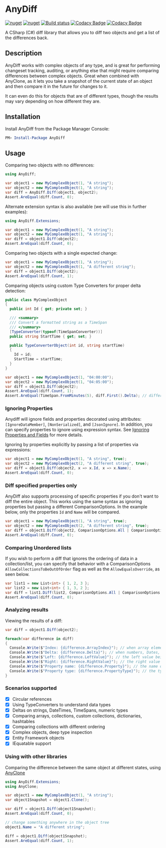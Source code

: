 # AnyDiff
[![nuget](https://img.shields.io/nuget/v/AnyDiff.svg)](https://www.nuget.org/packages/AnyDiff/)
[![nuget](https://img.shields.io/nuget/dt/AnyDiff.svg)](https://www.nuget.org/packages/AnyDiff/)
[![Build status](https://ci.appveyor.com/api/projects/status/6vxd3cq83kuo4hg1?svg=true)](https://ci.appveyor.com/project/MichaelBrown/anydiff)
[![Codacy Badge](https://api.codacy.com/project/badge/Grade/a79c138869504a359a064a98aa74908a)](https://www.codacy.com/app/replaysMike/AnyDiff?utm_source=github.com&amp;utm_medium=referral&amp;utm_content=replaysMike/AnyDiff&amp;utm_campaign=Badge_Grade)
[![Codacy Badge](https://api.codacy.com/project/badge/Coverage/a79c138869504a359a064a98aa74908a)](https://www.codacy.com/app/replaysMike/AnyDiff?utm_source=github.com&utm_medium=referral&utm_content=replaysMike/AnyDiff&utm_campaign=Badge_Coverage)

A CSharp (C#) diff library that allows you to diff two objects and get a list of the differences back.

## Description

AnyDiff works with complex objects of any type, and is great for performing changeset tracking, auditing, or anything else that might require comparing differences between complex objects. Great when combined with AnyClone, as it lets you take a snapshot of the current state of an object and then compare it in the future for changes to it.

It can even do this for objects that are of different types, though the results may vary depending on how different they are.

## Installation
Install AnyDiff from the Package Manager Console:
```powershell
PM> Install-Package AnyDiff
```

## Usage

Comparing two objects with no differences:
```csharp
using AnyDiff;

var object1 = new MyComplexObject(1, "A string");
var object2 = new MyComplexObject(1, "A string");
var diff = AnyDiff.Diff(object1, object2);
Assert.AreEqual(diff.Count, 0);
```

Alternate extension syntax is also available (we will use this in further examples):
```csharp
using AnyDiff.Extensions;

var object1 = new MyComplexObject(1, "A string");
var object2 = new MyComplexObject(1, "A string");
var diff = object1.Diff(object2);
Assert.AreEqual(diff.Count, 0);
```

Comparing two objects with a single expected change:
```csharp
var object1 = new MyComplexObject(1, "A string");
var object2 = new MyComplexObject(1, "A different string");
var diff = object1.Diff(object2);
Assert.AreEqual(diff.Count, 1);
```

Comparing objects using custom Type Converters for proper delta detection:
```csharp
public class MyComplexObject
{
  public int Id { get; private set; }

  /// <summary>
  /// Convert a formatted string as a TimeSpan
  /// </summary>
  [TypeConverter(typeof(TimeSpanConverter))]
  public string StartTime { get; set; }

  public TypeConverterObject(int id, string startTime)
  {
    Id = id;
    StartTime = startTime;
  }
}

var object1 = new MyComplexObject(1, "04:00:00");
var object2 = new MyComplexObject(1, "04:05:00");
var diff = object1.Diff(object2);
Assert.AreEqual(diff.Count, 1);
Assert.AreEqual(TimeSpan.FromMinutes(5), diff.First().Delta); // difference of 5 minutes
```

### Ignoring Properties

Anydiff will ignore fields and properties decorated using attributes: `[IgnoreDataMember]`, `[NonSerialized]`, and `[JsonIgnore]`.
In addition, you can specify properties to ignore using expression syntax.
See [Ignoring Properties and Fields](https://github.com/replaysMike/AnyDiff/wiki/Ignoring-Properties-and-Fields) for more details.

Ignoring by properties explicitly by passing a list of properties via expressions:

```csharp
var object1 = new MyComplexObject(1, "A string", true);
var object2 = new MyComplexObject(2, "A different string", true);
var diff = object1.Diff(object2, x => x.Id, x => x.Name);
Assert.AreEqual(diff.Count, 0);
```

### Diff specified properties only

AnyDiff also supports processing of specific properties if you don't want to diff the entire object. This works using the same syntax as ignoring properties but passing a different ComparisonOptions. In the example below, only the properties `Id` and `Name` will be compared.

```csharp
var object1 = new MyComplexObject(1, "A string", true);
var object2 = new MyComplexObject(2, "A different string", true);
var diff = object1.Diff(object2, ComparisonOptions.All | ComparisonOptions.IncludeList, x => x.Id, x => x.Name);
Assert.AreEqual(diff.Count, 0);
```

### Comparing Unordered lists

If you wish to perform a diff that ignores the ordering of data in a collection/list, you can specify that behavior with a ComparisonOptions `AllowCollectionsToBeOutOfOrder` flag as well as the `AllowEqualsOverride`, as seen below.

```csharp
var list1 = new List<int> { 1, 2, 3 };
var list2 = new List<int> { 1, 3, 2 };
var diff = list1.Diff(list2, ComparisonOptions.All | ComparisonOptions.AllowCollectionsToBeOutOfOrder | ComparisonOptions.AllowEqualsOverride);
Assert.AreEqual(diff.Count, 0);
```

### Analyzing results

Viewing the results of a diff:
```csharp
var diff = object1.Diff(object2);

foreach(var difference in diff)
{
  Console.Write($"Index: {difference.ArrayIndex}"); // when array elements differ in value
  Console.Write($"Delta: {difference.Delta}"); // when numbers, Dates, Timespans, strings differ in value
  Console.Write($"Left: {difference.LeftValue}"); // the left value being compared
  Console.Write($"Right: {difference.RightValue}"); // the right value being compared
  Console.Write($"Property name: {difference.Property}"); // the name of the field/property
  Console.Write($"Property type: {difference.PropertyType}"); // the type of the field/property
}

```

### Scenarios supported

  - [x] Circular references
  - [x] Using TypeConverters to understand data types
  - [x] Deltas on strings, DateTimes, TimeSpans, numeric types
  - [x] Comparing arrays, collections, custom collections, dictionaries, hashtables
  - [x] Comparing collections with different ordering
  - [x] Complex objects, deep type inspection
  - [x] Entity Framework objects
  - [x] IEquatable support

### Using with other libraries
Comparing the difference between the same object at different states, using [AnyClone](https://github.com/replaysMike/AnyClone)
```csharp
using AnyDiff.Extensions;
using AnyClone;

var object1 = new MyComplexObject(1, "A string");
var object1Snapshot = object1.Clone();

var diff = object1.Diff(object1Snapshot);
Assert.AreEqual(diff.Count, 0);

// change something anywhere in the object tree
object1.Name = "A different string";

diff = object1.Diff(object1Snapshot);
Assert.AreEqual(diff.Count, 1);
```
